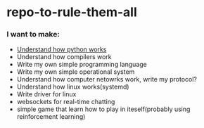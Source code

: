 # repo-to-rule-them-all

### I want to make:
- [Understand how python works](https://devguide.python.org/)
- Understand how compilers work
- Write my own simple programming language
- Write my own simple operational system
- Understand how computer netowrks work, write my protocol?
- Understand how linux works(systemd)
- Write driver for linux
- websockets for real-time chatting
- simple game that learn how to play in iteself(probably using reinforcement learning)
